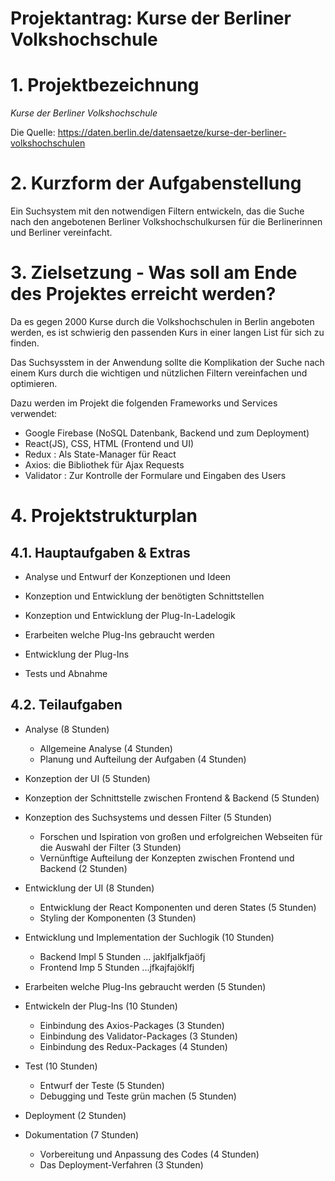 # Projektantrag: Kurse der Berliner Volkshochschule

# 1. Projektbezeichnung
_Kurse der Berliner Volkshochschule_
  
Die Quelle: https://daten.berlin.de/datensaetze/kurse-der-berliner-volkshochschulen

# 2. Kurzform der Aufgabenstellung
Ein Suchsystem mit den notwendigen Filtern entwickeln, das die Suche nach den angebotenen Berliner Volkshochschulkursen für die Berlinerinnen und Berliner vereinfacht.

# 3. Zielsetzung - Was soll am Ende des Projektes erreicht werden?
Da es gegen 2000 Kurse durch die Volkshochschulen in Berlin angeboten werden, es ist schwierig den passenden Kurs in einer langen List für sich zu finden.

Das Suchsysstem in der Anwendung sollte die Komplikation der Suche nach einem Kurs durch die wichtigen und nützlichen Filtern vereinfachen und optimieren.

Dazu werden im Projekt die folgenden Frameworks und Services verwendet:
* Google Firebase (NoSQL Datenbank, Backend und zum Deployment)
* React(JS), CSS, HTML (Frontend und UI)
* Redux : Als State-Manager für React
* Axios: die Bibliothek für Ajax Requests
* Validator : Zur Kontrolle der Formulare und Eingaben des Users

# 4. Projektstrukturplan 

## 4.1. Hauptaufgaben & Extras

* Analyse und Entwurf der Konzeptionen und Ideen

* Konzeption und Entwicklung der benötigten Schnittstellen

* Konzeption und Entwicklung der Plug-In-Ladelogik

* Erarbeiten welche Plug-Ins gebraucht werden

* Entwicklung der Plug-Ins

* Tests und Abnahme 

## 4.2. Teilaufgaben

* Analyse (8 Stunden)    
    * Allgemeine Analyse (4 Stunden) 
    * Planung und Aufteilung der Aufgaben (4 Stunden)

* Konzeption der UI (5 Stunden)

* Konzeption der Schnittstelle zwischen Frontend & Backend (5 Stunden)

* Konzeption des Suchsystems und dessen Filter (5 Stunden)
    * Forschen und Ispiration von großen und erfolgreichen Webseiten für die Auswahl der Filter (3 Stunden)
    * Vernünftige Aufteilung der Konzepten zwischen Frontend und Backend (2 Stunden)

* Entwicklung der UI (8 Stunden)
    * Entwicklung der React Komponenten und deren States (5 Stunden)    
    * Styling der Komponenten (3 Stunden)

* Entwicklung und Implementation der Suchlogik (10 Stunden)
    * Backend Impl 5 Stunden ... jaklfjalkfjaöfj
    * Frontend Imp 5 Stunden ...jfkajfajöklfj

* Erarbeiten welche Plug-Ins gebraucht werden (5 Stunden)

* Entwickeln der Plug-Ins (10 Stunden)
    * Einbindung des Axios-Packages (3 Stunden)
    * Einbindung des Validator-Packages (3 Stunden)
    * Einbindung des Redux-Packages (4 Stunden)
    
    

* Test (10 Stunden)
    * Entwurf der Teste (5 Stunden)
    * Debugging und Teste grün machen (5 Stunden)

* Deployment (2 Stunden)

* Dokumentation (7 Stunden)
    * Vorbereitung und Anpassung des Codes (4 Stunden)
    * Das Deployment-Verfahren (3 Stunden)
